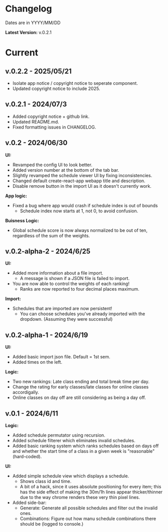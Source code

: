 # Changelog

Dates are in YYYY/MM/DD

**Latest Version:** v.0.2.1

# Current

## v.0.2.2 - 2025/05/21

-   Isolate app notice / copyright notice to seperate component.
-   Updated copyright notice to include 2025.

## v.0.2.1 - 2024/07/3

-   Added copyright notice + github link.
-   Updated README.md.
-   Fixed formatting issues in CHANGELOG.

## v.0.2 - 2024/06/30

**UI:**

-   Revamped the config UI to look better.
-   Added version number at the bottom of the tab bar.
-   Slightly revamped the schedule viewer UI by fixing inconsistencies.
-   Changed default create-react-app webapp title and description.
-   Disable remove button in the import UI as it doesn't currently work.

**App logic:**

-   Fixed a bug where app would crash if schedule index is out of bounds
    -   Schedule index now starts at 1, not 0, to avoid confusion.

**Buisness Logic:**

-   Global schedule score is now always normalized to be out of ten, regardless of the sum of the weights.

## v.0.2-alpha-2 - 2024/6/25

**UI:**

-   Added more information about a file import.
    -   A message is shown if a JSON file is failed to import.
-   You are now able to control the weights of each ranking!
    -   Ranks are now reported to four decimal places maximum.

**Import:**

-   Schedules that are imported are now persistent!
    -   You can choose schedules you've already imported with the dropdown. (Assuming they were successful)

## v.0.2-alpha-1 - 2024/6/19

**UI:**

-   Added basic import json file. Default = 1st sem.
-   Added times on the left.

**Logic:**

-   Two new rankings: Late class ending and total break time per day.
-   Change the rating for early classes/late classes for online classes accordigally.
-   Online classes on day off are still considering as being a day off.

## v.0.1 - 2024/6/11

**Logic:**

-   Added schedule permutator using recursion.
-   Added schedule filterer which eliminates invalid schedules.
-   Added basic ranking system which ranks schedules based on days off and whether the start time of a class in a given week is "reasonable" (hard-coded).

**UI:**

-   Added simple schedule view which displays a schedule.
    -   Shows class id and time.
    -   A bit of a hack, since it uses absolute positioning for every item; this has the side effect of making the 30m/1h lines appear thicker/thinner due to the way chrome renders these very thin pixel lines.
-   Added side-bar:
    -   Generate: Generate all possible schedules and filter out the invalid ones.
    -   Combinations: Figure out how manu schedule combinations there should be (logged to console.)
